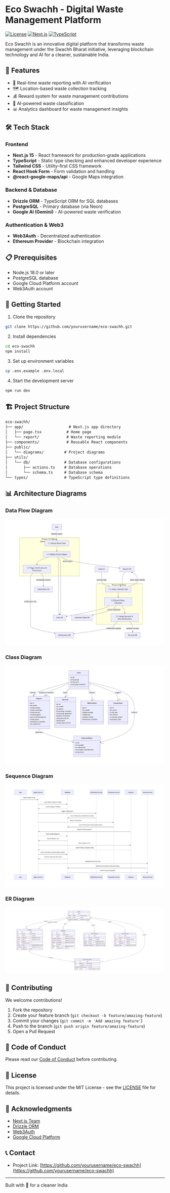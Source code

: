 # Eco Swachh - Digital Waste Management Platform

[![License](https://img.shields.io/badge/license-MIT-blue.svg)](LICENSE)
[![Next.js](https://img.shields.io/badge/Next.js-14.0-blueviolet.svg)](https://nextjs.org/)
[![TypeScript](https://img.shields.io/badge/TypeScript-5.0-blue.svg)](https://www.typescriptlang.org/)

Eco Swachh is an innovative digital platform that transforms waste management under the Swachh Bharat initiative, leveraging blockchain technology and AI for a cleaner, sustainable India.

## 🚀 Features

- 📱 Real-time waste reporting with AI verification
- 🗺️ Location-based waste collection tracking
- 💰 Reward system for waste management contributions
- 🤖 AI-powered waste classification
- 📊 Analytics dashboard for waste management insights

## 🛠️ Tech Stack

### Frontend

- **Next.js 15** - React framework for production-grade applications
- **TypeScript** - Static type checking and enhanced developer experience
- **Tailwind CSS** - Utility-first CSS framework
- **React Hook Form** - Form validation and handling
- **@react-google-maps/api** - Google Maps integration

### Backend & Database

- **Drizzle ORM** - TypeScript ORM for SQL databases
- **PostgreSQL** - Primary database (via Neon)
- **Google AI (Gemini)** - AI-powered waste verification

### Authentication & Web3

- **Web3Auth** - Decentralized authentication
- **Ethereum Provider** - Blockchain integration

## 📋 Prerequisites

- Node.js 18.0 or later
- PostgreSQL database
- Google Cloud Platform account
- Web3Auth account

## 🚀 Getting Started

1. Clone the repository

```bash
git clone https://github.com/yourusername/eco-swachh.git
```

2. Install dependencies

```bash
cd eco-swachh
npm install
```

3. Set up environment variables

```bash
cp .env.example .env.local
```

4. Start the development server

```bash
npm run dev
```

## 🏗️ Project Structure

```
eco-swachh/
├── app/                    # Next.js app directory
│   ├── page.tsx           # Home page
│   └── report/            # Waste reporting module
├── components/            # Reusable React components
├── public/
│   └── diagrams/         # Project diagrams
├── utils/
│   └── db/               # Database configurations
│       ├── actions.ts    # Database operations
│       └── schema.ts     # Database schema
└── types/                # TypeScript type definitions
```

## 📊 Architecture Diagrams

### Data Flow Diagram

![Data Flow](./public/data-flow-diagram.jpeg)

### Class Diagram

![Class Diagram](./public/class-diagram.jpeg)

### Sequence Diagram

![Sequence Diagram](./public/sequence-diagram.jpeg)

### ER Diagram

![ER Diagram](./public/entity-relational-diagram.jpeg)

## 🤝 Contributing

We welcome contributions!

1. Fork the repository
2. Create your feature branch (`git checkout -b feature/amazing-feature`)
3. Commit your changes (`git commit -m 'Add amazing feature'`)
4. Push to the branch (`git push origin feature/amazing-feature`)
5. Open a Pull Request

## 📝 Code of Conduct

Please read our [Code of Conduct](CODE_OF_CONDUCT.md) before contributing.

## 📄 License

This project is licensed under the MIT License - see the [LICENSE](LICENSE) file for details.

## 🙏 Acknowledgments

- [Next.js Team](https://nextjs.org)
- [Drizzle ORM](https://orm.drizzle.team)
- [Web3Auth](https://web3auth.io)
- [Google Cloud Platform](https://cloud.google.com)

## 📞 Contact

- Project Link: [https://github.com/yourusername/eco-swachh](https://github.com/yourusername/eco-swachh)

---

Built with 💚 for a cleaner India
